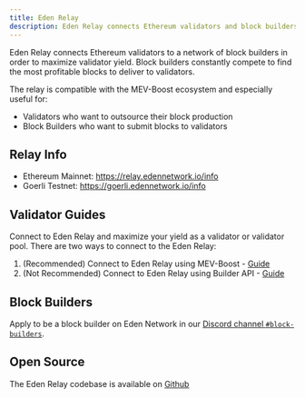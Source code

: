 ```yaml
---
title: Eden Relay
description: Eden Relay connects Ethereum validators and block builders
---
```


Eden Relay connects Ethereum validators to a network of block builders in order to maximize validator yield.  Block builders constantly compete to find the most profitable blocks to deliver to validators. 

The relay is compatible with the MEV-Boost ecosystem and especially useful for:
* Validators who want to outsource their block production
* Block Builders who want to submit blocks to validators

## Relay Info

* Ethereum Mainnet: https://relay.edennetwork.io/info
* Goerli Testnet: https://goerli.edennetwork.io/info

## Validator Guides

Connect to Eden Relay and maximize your yield as a validator or validator pool. There are two ways to connect to the Eden Relay:

1. (Recommended) Connect to Eden Relay using MEV-Boost - [Guide](./validators/mev-boost)
2. (Not Recommended) Connect to Eden Relay using Builder API - [Guide](./validators/quick-start)

## Block Builders

Apply to be a block builder on Eden Network in our [Discord channel `#block-builders`](https://discord.gg/ZhB9mpWWG3).

## Open Source

The Eden Relay codebase is available on [Github](https://github.com/eden-network/mev-boost-relay)
